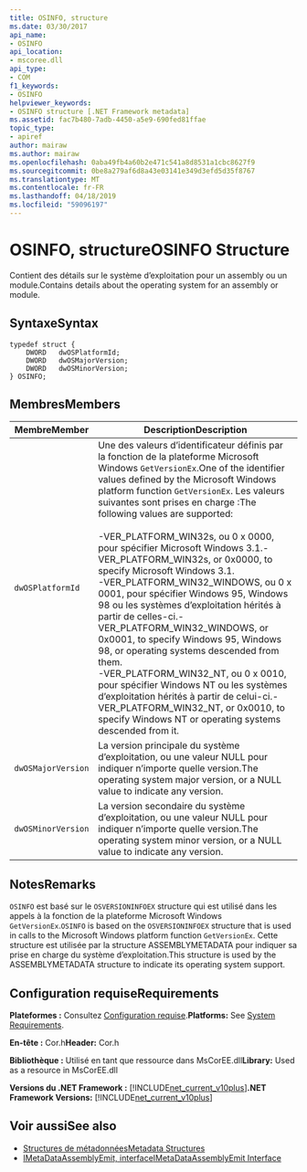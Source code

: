 ```yaml
---
title: OSINFO, structure
ms.date: 03/30/2017
api_name:
- OSINFO
api_location:
- mscoree.dll
api_type:
- COM
f1_keywords:
- OSINFO
helpviewer_keywords:
- OSINFO structure [.NET Framework metadata]
ms.assetid: fac7b480-7adb-4450-a5e9-690fed81ffae
topic_type:
- apiref
author: mairaw
ms.author: mairaw
ms.openlocfilehash: 0aba49fb4a60b2e471c541a8d8531a1cbc8627f9
ms.sourcegitcommit: 0be8a279af6d8a43e03141e349d3efd5d35f8767
ms.translationtype: MT
ms.contentlocale: fr-FR
ms.lasthandoff: 04/18/2019
ms.locfileid: "59096197"
---
```

# <a name="osinfo-structure"></a><span data-ttu-id="9b9ad-102">OSINFO, structure</span><span class="sxs-lookup"><span data-stu-id="9b9ad-102">OSINFO Structure</span></span>
<span data-ttu-id="9b9ad-103">Contient des détails sur le système d’exploitation pour un assembly ou un module.</span><span class="sxs-lookup"><span data-stu-id="9b9ad-103">Contains details about the operating system for an assembly or module.</span></span>  
  
## <a name="syntax"></a><span data-ttu-id="9b9ad-104">Syntaxe</span><span class="sxs-lookup"><span data-stu-id="9b9ad-104">Syntax</span></span>  
  
```  
typedef struct {  
    DWORD   dwOSPlatformId;  
    DWORD   dwOSMajorVersion;   
    DWORD   dwOSMinorVersion;   
} OSINFO;  
```  
  
## <a name="members"></a><span data-ttu-id="9b9ad-105">Membres</span><span class="sxs-lookup"><span data-stu-id="9b9ad-105">Members</span></span>  
  
|<span data-ttu-id="9b9ad-106">Membre</span><span class="sxs-lookup"><span data-stu-id="9b9ad-106">Member</span></span>|<span data-ttu-id="9b9ad-107">Description</span><span class="sxs-lookup"><span data-stu-id="9b9ad-107">Description</span></span>|  
|------------|-----------------|  
|`dwOSPlatformId`|<span data-ttu-id="9b9ad-108">Une des valeurs d’identificateur définis par la fonction de la plateforme Microsoft Windows `GetVersionEx`.</span><span class="sxs-lookup"><span data-stu-id="9b9ad-108">One of the identifier values defined by the Microsoft Windows platform function `GetVersionEx`.</span></span> <span data-ttu-id="9b9ad-109">Les valeurs suivantes sont prises en charge :</span><span class="sxs-lookup"><span data-stu-id="9b9ad-109">The following values are supported:</span></span><br /><br /> <span data-ttu-id="9b9ad-110">-VER_PLATFORM_WIN32s, ou 0 x 0000, pour spécifier Microsoft Windows 3.1.</span><span class="sxs-lookup"><span data-stu-id="9b9ad-110">-   VER_PLATFORM_WIN32s, or 0x0000, to specify Microsoft Windows 3.1.</span></span><br /><span data-ttu-id="9b9ad-111">-VER_PLATFORM_WIN32_WINDOWS, ou 0 x 0001, pour spécifier Windows 95, Windows 98 ou les systèmes d’exploitation hérités à partir de celles-ci.</span><span class="sxs-lookup"><span data-stu-id="9b9ad-111">-   VER_PLATFORM_WIN32_WINDOWS, or 0x0001, to specify Windows 95, Windows 98, or operating systems descended from them.</span></span><br /><span data-ttu-id="9b9ad-112">-VER_PLATFORM_WIN32_NT, ou 0 x 0010, pour spécifier Windows NT ou les systèmes d’exploitation hérités à partir de celui-ci.</span><span class="sxs-lookup"><span data-stu-id="9b9ad-112">-   VER_PLATFORM_WIN32_NT, or 0x0010, to specify Windows NT or operating systems descended from it.</span></span>|  
|`dwOSMajorVersion`|<span data-ttu-id="9b9ad-113">La version principale du système d’exploitation, ou une valeur NULL pour indiquer n’importe quelle version.</span><span class="sxs-lookup"><span data-stu-id="9b9ad-113">The operating system major version, or a NULL value to indicate any version.</span></span>|  
|`dwOSMinorVersion`|<span data-ttu-id="9b9ad-114">La version secondaire du système d’exploitation, ou une valeur NULL pour indiquer n’importe quelle version.</span><span class="sxs-lookup"><span data-stu-id="9b9ad-114">The operating system minor version, or a NULL value to indicate any version.</span></span>|  
  
## <a name="remarks"></a><span data-ttu-id="9b9ad-115">Notes</span><span class="sxs-lookup"><span data-stu-id="9b9ad-115">Remarks</span></span>  
 <span data-ttu-id="9b9ad-116">`OSINFO` est basé sur le `OSVERSIONINFOEX` structure qui est utilisé dans les appels à la fonction de la plateforme Microsoft Windows `GetVersionEx`.</span><span class="sxs-lookup"><span data-stu-id="9b9ad-116">`OSINFO` is based on the `OSVERSIONINFOEX` structure that is used in calls to the Microsoft Windows platform function `GetVersionEx`.</span></span> <span data-ttu-id="9b9ad-117">Cette structure est utilisée par la structure ASSEMBLYMETADATA pour indiquer sa prise en charge du système d’exploitation.</span><span class="sxs-lookup"><span data-stu-id="9b9ad-117">This structure is used by the ASSEMBLYMETADATA structure to indicate its operating system support.</span></span>  
  
## <a name="requirements"></a><span data-ttu-id="9b9ad-118">Configuration requise</span><span class="sxs-lookup"><span data-stu-id="9b9ad-118">Requirements</span></span>  
 <span data-ttu-id="9b9ad-119">**Plateformes :** Consultez [Configuration requise](../../../../docs/framework/get-started/system-requirements.md).</span><span class="sxs-lookup"><span data-stu-id="9b9ad-119">**Platforms:** See [System Requirements](../../../../docs/framework/get-started/system-requirements.md).</span></span>  
  
 <span data-ttu-id="9b9ad-120">**En-tête :** Cor.h</span><span class="sxs-lookup"><span data-stu-id="9b9ad-120">**Header:** Cor.h</span></span>  
  
 <span data-ttu-id="9b9ad-121">**Bibliothèque :** Utilisé en tant que ressource dans MsCorEE.dll</span><span class="sxs-lookup"><span data-stu-id="9b9ad-121">**Library:** Used as a resource in MsCorEE.dll</span></span>  
  
 <span data-ttu-id="9b9ad-122">**Versions du .NET Framework :** [!INCLUDE[net_current_v10plus](../../../../includes/net-current-v10plus-md.md)]</span><span class="sxs-lookup"><span data-stu-id="9b9ad-122">**.NET Framework Versions:** [!INCLUDE[net_current_v10plus](../../../../includes/net-current-v10plus-md.md)]</span></span>  
  
## <a name="see-also"></a><span data-ttu-id="9b9ad-123">Voir aussi</span><span class="sxs-lookup"><span data-stu-id="9b9ad-123">See also</span></span>

- [<span data-ttu-id="9b9ad-124">Structures de métadonnées</span><span class="sxs-lookup"><span data-stu-id="9b9ad-124">Metadata Structures</span></span>](../../../../docs/framework/unmanaged-api/metadata/metadata-structures.md)
- [<span data-ttu-id="9b9ad-125">IMetaDataAssemblyEmit, interface</span><span class="sxs-lookup"><span data-stu-id="9b9ad-125">IMetaDataAssemblyEmit Interface</span></span>](../../../../docs/framework/unmanaged-api/metadata/imetadataassemblyemit-interface.md)
